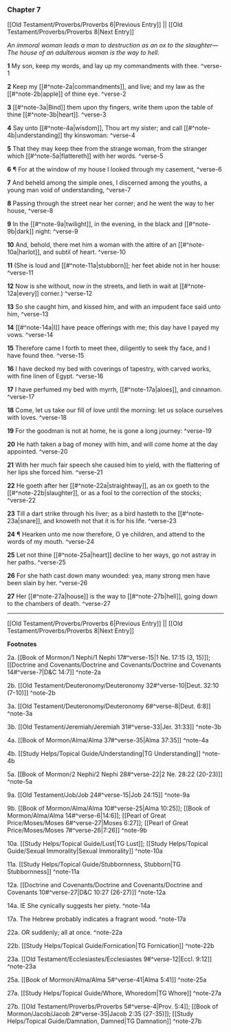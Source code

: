 ### Chapter 7

[[Old Testament/Proverbs/Proverbs 6|Previous Entry]]  ||  [[Old Testament/Proverbs/Proverbs 8|Next Entry]]

*An immoral woman leads a man to destruction as an ox to the slaughter—The house of an adulterous woman is the way to hell.*

**1**  My son, keep my words, and lay up my commandments with thee. ^verse-1

**2**  Keep my [[#^note-2a|commandments]], and live; and my law as the [[#^note-2b|apple]] of thine eye. ^verse-2

**3**  [[#^note-3a|Bind]] them upon thy fingers, write them upon the table of thine [[#^note-3b|heart]]. ^verse-3

**4**  Say unto [[#^note-4a|wisdom]], Thou art my sister; and call [[#^note-4b|understanding]] thy kinswoman: ^verse-4

**5**  That they may keep thee from the strange woman, from the stranger which [[#^note-5a|flattereth]] with her words. ^verse-5

**6**  ¶ For at the window of my house I looked through my casement, ^verse-6

**7**  And beheld among the simple ones, I discerned among the youths, a young man void of understanding, ^verse-7

**8**  Passing through the street near her corner; and he went the way to her house, ^verse-8

**9**  In the [[#^note-9a|twilight]], in the evening, in the black and [[#^note-9b|dark]] night: ^verse-9

**10**  And, behold, there met him a woman with the attire of an [[#^note-10a|harlot]], and subtil of heart. ^verse-10

**11**  (She is loud and [[#^note-11a|stubborn]]; her feet abide not in her house: ^verse-11

**12**  Now is she without, now in the streets, and lieth in wait at [[#^note-12a|every]] corner.) ^verse-12

**13**  So she caught him, and kissed him, and with an impudent face said unto him, ^verse-13

**14**  [[#^note-14a|I]] have peace offerings with me; this day have I payed my vows. ^verse-14

**15**  Therefore came I forth to meet thee, diligently to seek thy face, and I have found thee. ^verse-15

**16**  I have decked my bed with coverings of tapestry, with carved works, with fine linen of Egypt. ^verse-16

**17**  I have perfumed my bed with myrrh, [[#^note-17a|aloes]], and cinnamon. ^verse-17

**18**  Come, let us take our fill of love until the morning: let us solace ourselves with loves. ^verse-18

**19**  For the goodman is not at home, he is gone a long journey: ^verse-19

**20**  He hath taken a bag of money with him, and will come home at the day appointed. ^verse-20

**21**  With her much fair speech she caused him to yield, with the flattering of her lips she forced him. ^verse-21

**22**  He goeth after her [[#^note-22a|straightway]], as an ox goeth to the [[#^note-22b|slaughter]], or as a fool to the correction of the stocks; ^verse-22

**23**  Till a dart strike through his liver; as a bird hasteth to the [[#^note-23a|snare]], and knoweth not that it is for his life. ^verse-23

**24**  ¶ Hearken unto me now therefore, O ye children, and attend to the words of my mouth. ^verse-24

**25**  Let not thine [[#^note-25a|heart]] decline to her ways, go not astray in her paths. ^verse-25

**26**  For she hath cast down many wounded: yea, many strong men have been slain by her. ^verse-26

**27**  Her [[#^note-27a|house]] is the way to [[#^note-27b|hell]], going down to the chambers of death. ^verse-27


---
[[Old Testament/Proverbs/Proverbs 6|Previous Entry]]  ||  [[Old Testament/Proverbs/Proverbs 8|Next Entry]]


**Footnotes**


2a. [[Book of Mormon/1 Nephi/1 Nephi 17#^verse-15|1 Ne. 17:15 (3, 15)]]; [[Doctrine and Covenants/Doctrine and Covenants/Doctrine and Covenants 14#^verse-7|D&C 14:7]] ^note-2a

2b. [[Old Testament/Deuteronomy/Deuteronomy 32#^verse-10|Deut. 32:10 (7-10)]] ^note-2b

3a. [[Old Testament/Deuteronomy/Deuteronomy 6#^verse-8|Deut. 6:8]] ^note-3a

3b. [[Old Testament/Jeremiah/Jeremiah 31#^verse-33|Jer. 31:33]] ^note-3b

4a. [[Book of Mormon/Alma/Alma 37#^verse-35|Alma 37:35]] ^note-4a

4b. [[Study Helps/Topical Guide/Understanding|TG Understanding]] ^note-4b

5a. [[Book of Mormon/2 Nephi/2 Nephi 28#^verse-22|2 Ne. 28:22 (20-23)]] ^note-5a

9a. [[Old Testament/Job/Job 24#^verse-15|Job 24:15]] ^note-9a

9b. [[Book of Mormon/Alma/Alma 10#^verse-25|Alma 10:25]]; [[Book of Mormon/Alma/Alma 14#^verse-6|14:6]]; [[Pearl of Great Price/Moses/Moses 6#^verse-27|Moses 6:27]]; [[Pearl of Great Price/Moses/Moses 7#^verse-26|7:26]] ^note-9b

10a. [[Study Helps/Topical Guide/Lust|TG Lust]]; [[Study Helps/Topical Guide/Sexual Immorality|Sexual Immorality]] ^note-10a

11a. [[Study Helps/Topical Guide/Stubbornness, Stubborn|TG Stubbornness]] ^note-11a

12a. [[Doctrine and Covenants/Doctrine and Covenants/Doctrine and Covenants 10#^verse-27|D&C 10:27 (26-27)]] ^note-12a

14a. IE She cynically suggests her piety. ^note-14a

17a. The Hebrew probably indicates a fragrant wood. ^note-17a

22a. OR suddenly; all at once. ^note-22a

22b. [[Study Helps/Topical Guide/Fornication|TG Fornication]] ^note-22b

23a. [[Old Testament/Ecclesiastes/Ecclesiastes 9#^verse-12|Eccl. 9:12]] ^note-23a

25a. [[Book of Mormon/Alma/Alma 5#^verse-41|Alma 5:41]] ^note-25a

27a. [[Study Helps/Topical Guide/Whore, Whoredom|TG Whore]] ^note-27a

27b. [[Old Testament/Proverbs/Proverbs 5#^verse-4|Prov. 5:4]]; [[Book of Mormon/Jacob/Jacob 2#^verse-35|Jacob 2:35 (27-35)]]; [[Study Helps/Topical Guide/Damnation, Damned|TG Damnation]] ^note-27b